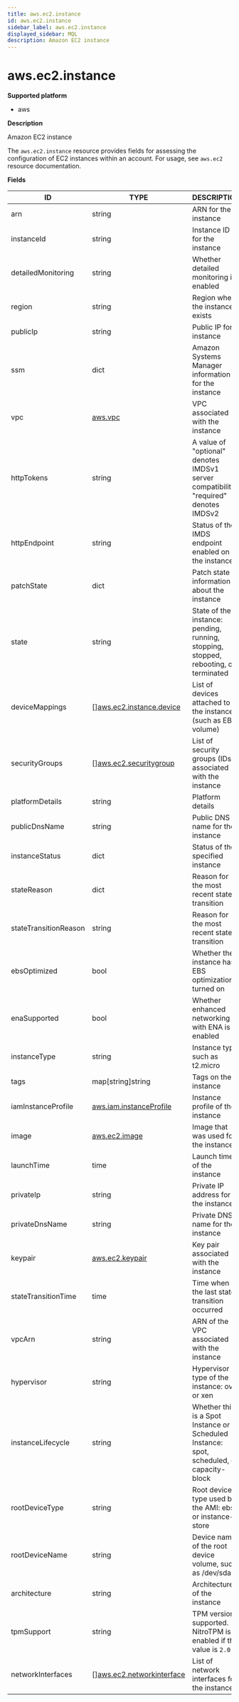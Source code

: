```yaml
---
title: aws.ec2.instance
id: aws.ec2.instance
sidebar_label: aws.ec2.instance
displayed_sidebar: MQL
description: Amazon EC2 instance
---
```


# aws.ec2.instance

**Supported platform**

- aws

**Description**

Amazon EC2 instance

The `aws.ec2.instance` resource provides fields for assessing the configuration of EC2 instances within an account. For usage, see `aws.ec2` resource documentation.

**Fields**

| ID                    | TYPE                                                              | DESCRIPTION                                                                                 |
| --------------------- | ----------------------------------------------------------------- | ------------------------------------------------------------------------------------------- |
| arn                   | string                                                            | ARN for the instance                                                                        |
| instanceId            | string                                                            | Instance ID for the instance                                                                |
| detailedMonitoring    | string                                                            | Whether detailed monitoring is enabled                                                      |
| region                | string                                                            | Region where the instance exists                                                            |
| publicIp              | string                                                            | Public IP for instance                                                                      |
| ssm                   | dict                                                              | Amazon Systems Manager information for the instance                                         |
| vpc                   | [aws.vpc](aws.vpc.md)                                             | VPC associated with the instance                                                            |
| httpTokens            | string                                                            | A value of "optional" denotes IMDSv1 server compatibility; "required" denotes IMDSv2        |
| httpEndpoint          | string                                                            | Status of the IMDS endpoint enabled on the instance                                         |
| patchState            | dict                                                              | Patch state information about the instance                                                  |
| state                 | string                                                            | State of the instance: pending, running, stopping, stopped, rebooting, or terminated        |
| deviceMappings        | &#91;&#93;[aws.ec2.instance.device](aws.ec2.instance.device.md)   | List of devices attached to the instance (such as EBS volume)                               |
| securityGroups        | &#91;&#93;[aws.ec2.securitygroup](aws.ec2.securitygroup.md)       | List of security groups (IDs) associated with the instance                                  |
| platformDetails       | string                                                            | Platform details                                                                            |
| publicDnsName         | string                                                            | Public DNS name for the instance                                                            |
| instanceStatus        | dict                                                              | Status of the specified instance                                                            |
| stateReason           | dict                                                              | Reason for the most recent state transition                                                 |
| stateTransitionReason | string                                                            | Reason for the most recent state transition                                                 |
| ebsOptimized          | bool                                                              | Whether the instance has EBS optimization turned on                                         |
| enaSupported          | bool                                                              | Whether enhanced networking with ENA is enabled                                             |
| instanceType          | string                                                            | Instance type, such as t2.micro                                                             |
| tags                  | map[string]string                                                 | Tags on the instance                                                                        |
| iamInstanceProfile    | [aws.iam.instanceProfile](aws.iam.instanceprofile.md)             | Instance profile of the instance                                                            |
| image                 | [aws.ec2.image](aws.ec2.image.md)                                 | Image that was used for the instance                                                        |
| launchTime            | time                                                              | Launch time of the instance                                                                 |
| privateIp             | string                                                            | Private IP address for the instance                                                         |
| privateDnsName        | string                                                            | Private DNS name for the instance                                                           |
| keypair               | [aws.ec2.keypair](aws.ec2.keypair.md)                             | Key pair associated with the instance                                                       |
| stateTransitionTime   | time                                                              | Time when the last state transition occurred                                                |
| vpcArn                | string                                                            | ARN of the VPC associated with the instance                                                 |
| hypervisor            | string                                                            | Hypervisor type of the instance: ovm or xen                                                 |
| instanceLifecycle     | string                                                            | Whether this is a Spot Instance or a Scheduled Instance: spot, scheduled, or capacity-block |
| rootDeviceType        | string                                                            | Root device type used by the AMI: ebs or instance-store                                     |
| rootDeviceName        | string                                                            | Device name of the root device volume, such as /dev/sda1                                    |
| architecture          | string                                                            | Architecture of the instance                                                                |
| tpmSupport            | string                                                            | TPM version supported. NitroTPM is enabled if this value is `2.0`                           |
| networkInterfaces     | &#91;&#93;[aws.ec2.networkinterface](aws.ec2.networkinterface.md) | List of network interfaces for the instance                                                 |
